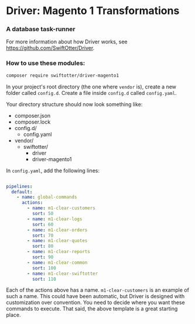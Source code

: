 # Driver: Magento 1 Transformations
### A database task-runner

For more information about how Driver works, see https://github.com/SwiftOtter/Driver.

### How to use these modules:

```bash
composer require swiftotter/driver-magento1
```

In your project's root directory (the one where `vendor` is), create a new
folder called `config.d`. Create a file inside `config.d` called `config.yaml`.

Your directory structure should now look something like:

* composer.json
* composer.lock
* config.d/
    * config.yaml
* vendor/
    * swiftotter/
        * driver
        * driver-magento1

In `config.yaml`, add the following lines:

```yaml

pipelines:
  default:
    - name: global-commands
      actions:
        - name: m1-clear-customers
          sort: 50
        - name: m1-clear-logs
          sort: 60
        - name: m1-clear-orders
          sort: 70
        - name: m1-clear-quotes
          sort: 80
        - name: m1-clear-reports
          sort: 90
        - name: m1-clear-common
          sort: 100
        - name: m1-clear-swiftotter
          sort: 110

```

Each of the actions above has a name. `m1-clear-customers` is an example of such
a name. This could have been automatic, but Driver is designed with
customization over convention. You need to decide where you want these commands
to execute. That said, the above template is a great starting place.